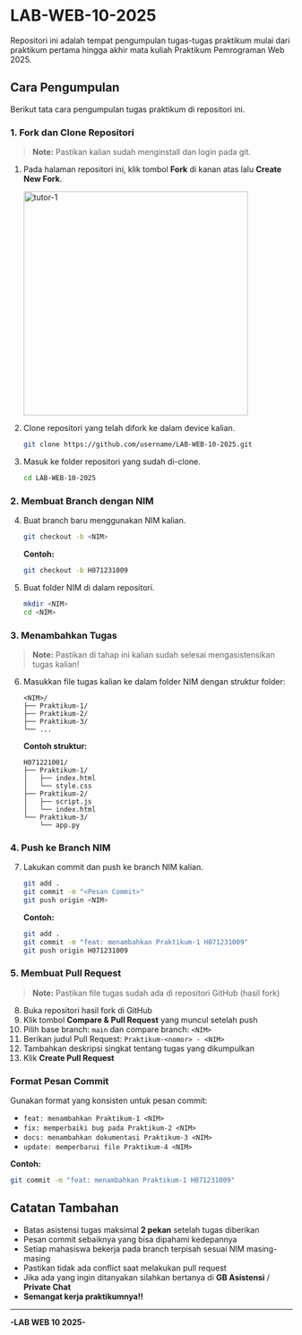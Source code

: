 # LAB-WEB-10-2025

Repositori ini adalah tempat pengumpulan tugas-tugas praktikum mulai dari praktikum pertama hingga akhir mata kuliah Praktikum Pemrograman Web 2025.

## Cara Pengumpulan

Berikut tata cara pengumpulan tugas praktikum di repositori ini.

### 1. Fork dan Clone Repositori

> **Note:** Pastikan kalian sudah menginstall dan login pada git.
1. Pada halaman repositori ini, klik tombol **Fork** di kanan atas lalu **Create New Fork**.

   <img src="https://github.com/user-attachments/assets/5e1f73b0-8ea6-4b67-9b33-661e26371eed" alt="tutor-1" width="400">

2. Clone repositori yang telah difork ke dalam device kalian.
   ```bash
   git clone https://github.com/username/LAB-WEB-10-2025.git
   ```

3. Masuk ke folder repositori yang sudah di-clone.
   ```bash
   cd LAB-WEB-10-2025
   ```

### 2. Membuat Branch dengan NIM

4. Buat branch baru menggunakan NIM kalian.
   ```bash
   git checkout -b <NIM>
   ```
   **Contoh:**
   ```bash
   git checkout -b H071231009
   ```

5. Buat folder NIM di dalam repositori.
   ```bash
   mkdir <NIM>
   cd <NIM>
   ```

### 3. Menambahkan Tugas

> **Note:** Pastikan di tahap ini kalian sudah selesai mengasistensikan tugas kalian!
6. Masukkan file tugas kalian ke dalam folder NIM dengan struktur folder:
   ```
   <NIM>/
   ├── Praktikum-1/
   ├── Praktikum-2/
   ├── Praktikum-3/
   └── ...
   ```

   **Contoh struktur:**
   ```
   H071221001/
   ├── Praktikum-1/
   │   ├── index.html
   │   └── style.css
   ├── Praktikum-2/
   │   ├── script.js
   │   └── index.html
   └── Praktikum-3/
       └── app.py
   ```

### 4. Push ke Branch NIM

7. Lakukan commit dan push ke branch NIM kalian.
   ```bash
   git add .
   git commit -m "<Pesan Commit>"
   git push origin <NIM>
   ```

   **Contoh:**
   ```bash
   git add .
   git commit -m "feat: menambahkan Praktikum-1 H071231009"
   git push origin H071231009
   ```

### 5. Membuat Pull Request

> **Note:** Pastikan file tugas sudah ada di repositori GitHub (hasil fork)
8. Buka repositori hasil fork di GitHub
9. Klik tombol **Compare & Pull Request** yang muncul setelah push
10. Pilih base branch: `main` dan compare branch: `<NIM>`
11. Berikan judul Pull Request: `Praktikum-<nomor> - <NIM>`
12. Tambahkan deskripsi singkat tentang tugas yang dikumpulkan
13. Klik **Create Pull Request**

### Format Pesan Commit

Gunakan format yang konsisten untuk pesan commit:

- `feat: menambahkan Praktikum-1 <NIM>`
- `fix: memperbaiki bug pada Praktikum-2 <NIM>`
- `docs: menambahkan dokumentasi Praktikum-3 <NIM>`
- `update: memperbarui file Praktikum-4 <NIM>`

**Contoh:**
```bash
git commit -m "feat: menambahkan Praktikum-1 H071231009"
```

## Catatan Tambahan

- Batas asistensi tugas maksimal **2 pekan** setelah tugas diberikan
- Pesan commit sebaiknya yang bisa dipahami kedepannya
- Setiap mahasiswa bekerja pada branch terpisah sesuai NIM masing-masing
- Pastikan tidak ada conflict saat melakukan pull request
- Jika ada yang ingin ditanyakan silahkan bertanya di **GB Asistensi** / **Private Chat**
- **Semangat kerja praktikumnya!!**

---

**-LAB WEB 10 2025-**
